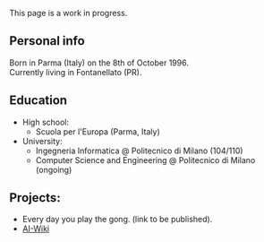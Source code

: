 This page is a work in progress.

## Personal info

Born in Parma (Italy) on the 8th of October 1996.<br/>
Currently living in Fontanellato (PR).

## Education

* High school:
  * Scuola per l'Europa (Parma, Italy)
* University:
  * Ingegneria Informatica @ Politecnico di Milano (104/110)
  * Computer Science and Engineering @ Politecnico di Milano (ongoing)

## Projects:

* Every day you play the gong. (link to be published).
* [AI-Wiki](./AI-Wiki/)
